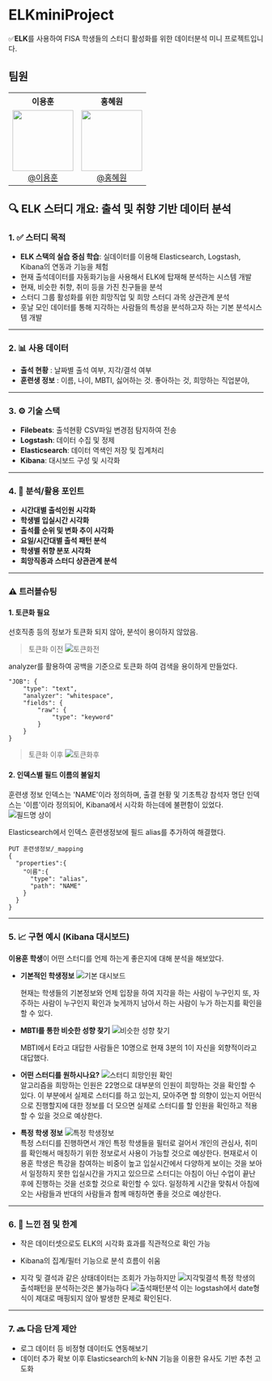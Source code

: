 # ELKminiProject
✅**ELK**를 사용하여 FISA 학생들의 스터디 활성화를 위한 데이터분석 미니 프로젝트입니다.
## 팀원
<table>
  <tr>
    <th>이용훈</th>
    <th>홍혜원</th>
  </tr>
  <tr>
    <td align="center">
      <img src="https://github.com/dldydgns.png" width="120" /><br/>
      <a href="https://github.com/dldydgns">@이용훈</a>
    </td>
    <td align="center">
      <img src="https://github.com/hyewon8245.png" width="120" /><br/>
      <a href="https://github.com/hyewon8245">@홍혜원</a>
    </td>
  </tr>
</table>

## 🔍 ELK 스터디 개요: 출석 및 취향 기반 데이터 분석

### 1. ✅ 스터디 목적

- **ELK 스택의 실습 중심 학습**: 실데이터를 이용해 Elasticsearch, Logstash, Kibana의 연동과 기능을 체험
- 현재 출석데이터를 자동화기능을 사용해서 ELK에 탑재해 분석하는 시스템 개발
- 현재, 비슷한 취향, 취미 등을 가진 친구들을 분석
- 스터디 그룹 활성화를 위한 희망직업 및 희망 스터디 과목 상관관계 분석
- 훗날 모인 데이터를 통해 지각하는 사람들의 특성을 분석하고자 하는 기본 분석시스템 개발

---

### 2. 📊 사용 데이터

- **출석 현황** :  날짜별 출석 여부, 지각/결석 여부
- **훈련생 정보** : 이름, 나이, MBTI, 싫어하는 것. 좋아하는 것, 희망하는 직업분야,

---

### 3. ⚙️ 기술 스택

- **Filebeats**: 출석현황 CSV파일 변경점 탐지하여 전송
- **Logstash**: 데이터 수집 및 정제
- **Elasticsearch**: 데이터 역색인 저장 및 집계처리
- **Kibana**: 대시보드 구성 및 시각화

---

### 4. 🧠 분석/활용 포인트

- **시간대별 출석인원 시각화**
- **학생별 입실시간 시각화**
- **출석률 순위 및 변화 추이 시각화**
- **요일/시간대별 출석 패턴 분석**
- **학생별 취향 분포 시각화**
- **희망직종과 스터디 상관관계 분석**

---

### ⚠️ 트러블슈팅

#### 1. 토큰화 필요
선호직종 등의 정보가 토큰화 되지 않아, 분석이 용이하지 않았음.

> 토큰화 이전
> ![토큰화전](./캡처/토큰화전.png)

analyzer를 활용하여 공백을 기준으로 토큰화 하여 검색을 용이하게 만들었다.

```
"JOB": {
    "type": "text",
    "analyzer": "whitespace",
    "fields": {
        "raw": {
            "type": "keyword"
        }
    }
}
```
> 토큰화 이후
> ![토큰화후](./캡처/토큰화후.png)

#### 2. 인덱스별 필드 이름의 불일치

훈련생 정보 인덱스는 'NAME'이라 정의하며, 출결 현황 및 기초특강 참석자 명단 인덱스는 '이름'이라 정의되어, Kibana에서 시각화 하는데에 불편함이 있었다.
![필드명 상이](./캡처/필드명상이.jpeg)


Elasticsearch에서 인덱스 훈련생정보에 필드 alias를 추가하여 해결했다.
```
PUT 훈련생정보/_mapping
{
  "properties":{
    "이름":{
      "type": "alias",
      "path": "NAME"
    }
  }
}
```

---

### 5. 📈 구현 예시 (Kibana 대시보드)
**이용훈 학생**이 어떤 스터디를 언제 하는게 좋은지에 대해 분석을 해보았다.
- **기본적인 학생정보**
![기본 대시보드](<./캡처/기본 대시보드.jpeg>)<aside>현재는 학생들의 기본정보와 언제 입장을 하여 지각을 하는 사람이 누구인지 또, 자주하는 사람이 누구인지 확인과 늦게까지 남아서 하는 사람이 누가 하는지를 확인을 할 수 있다.</aside>

- **MBTI를 통한 비슷한 성향 찾기**
![비슷한 성향 찾기](<./캡처/비슷한 성향 찾기.png>)<aside>
MBTI에서 E라고 대답한 사람들은 10명으로 현재 3분의 1이 자신을 외향적이라고 대답했다.  
</aside>

- **어떤 스터디를 원하시나요?**
![스터디 희망인원 확인](</캡처/스터디 희망인원 확인.png>)<aside>
알고리즘을 희망하는 인원은 22명으로 대부분의 인원이 희망하는 것을 확인할 수 있다. 이 부분에서 실제로 스터디를 하고 있는지, 모아주면 할 의향이 있는지 어떤식으로 진행할지에 대한 정보를 더 모으면 실제로 스터디를 할 인원을 확인하고 적용할 수 있을 것으로 예상한다.
</aside>

- **특정 학생 정보**
![특정 학생정보](./캡처/특정학생정보.jpeg)<aside>
특정 스터디를 진행하면서 개인 특정 학생들을 필터로 걸어서 개인의 관심사, 취미를 확인해서 매칭하기 위한 정보로서 사용이 가능할 것으로 예상한다. 현재로서 이용훈 학생은 특강을 참여하는 비중이 높고 입실시간에서 다양하게 보이는 것을 보아서 일정하지 못한 입실시간을 가지고 있으므로 스터디는 아침이 아닌 수업이 끝난 후에 진행하는 것을 선호할 것으로 확인할 수 있다. 일정하게 시간을 맞춰서 아침에 오는 사람들과 반대의 사람들과 함께 매칭하면 좋을 것으로 예상한다.
</aside>


---

### 6. 🔄 느낀 점 및 한계

- 작은 데이터셋으로도 ELK의 시각화 효과를 직관적으로 확인 가능
- Kibana의 집계/필터 기능으로 분석 흐름이 쉬움
  
- 지각 및 결석과 같은 상태데이터는 조회가 가능하지만
  ![지각및결석](./캡처/지각및결석.png)
  특정 학생의 출석패턴을 분석하는것은 불가능하다
  ![출석패턴분석](./캡처/출석패턴%20분석.png)
  이는 logstash에서 date형식이 제대로 매핑되지 않아 발생한 문제로 확인된다.

---

### 7. 🔜 다음 단계 제안

- 로그 데이터 등 비정형 데이터도 연동해보기
- 데이터 추가 확보 이후 Elasticsearch의 k-NN 기능을 이용한 유사도 기반 추천 고도화
